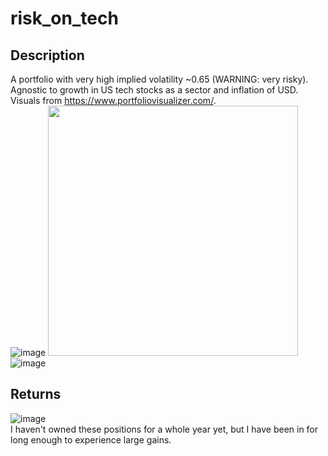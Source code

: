 # risk_on_tech
## Description
A portfolio with very high implied volatility ~0.65 (WARNING: very risky).
\
Agnostic to growth in US tech stocks as a sector and inflation of USD.\
Visuals from https://www.portfoliovisualizer.com/. \
![image](https://github.com/user-attachments/assets/762e7ac2-4ac9-4486-a781-b5522f5e9e43) 
<img src="https://github.com/user-attachments/assets/32fa8038-8098-4fc3-98c4-5198609efdb5" width="400" height="400">
![image](https://github.com/user-attachments/assets/d17a6e41-1274-4bba-a5b8-58d0f9516ebb)
## Returns
![image](https://github.com/user-attachments/assets/992cd9a4-0e43-4527-b03b-85865699667c) \
I haven't owned these positions for a whole year yet, but I have been in for long enough to experience large gains.
